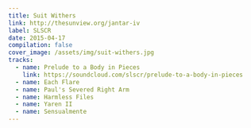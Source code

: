 ```yaml
---
title: Suit Withers
link: http://thesunview.org/jantar-iv
label: SLSCR
date: 2015-04-17
compilation: false
cover_image: /assets/img/suit-withers.jpg
tracks:
  - name: Prelude to a Body in Pieces
    link: https://soundcloud.com/slscr/prelude-to-a-body-in-pieces
  - name: Each Flare
  - name: Paul's Severed Right Arm
  - name: Harmless Files
  - name: Yaren II
  - name: Sensualmente
---
```

